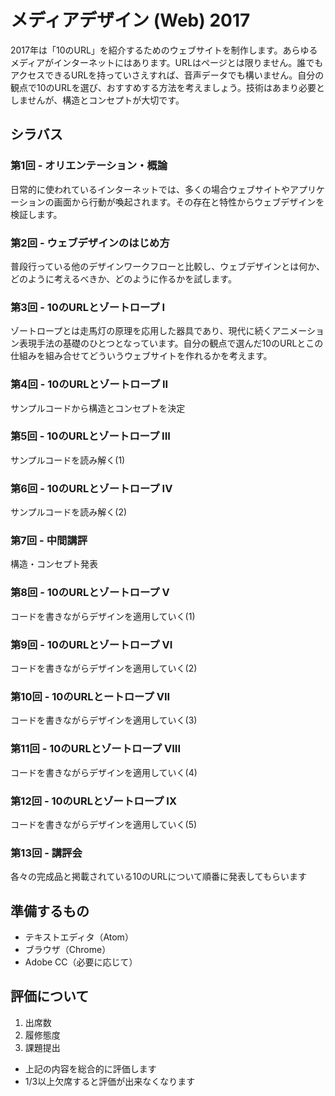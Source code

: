 # メディアデザイン (Web) 2017

2017年は「10のURL」を紹介するためのウェブサイトを制作します。あらゆるメディアがインターネットにはあります。URLはページとは限りません。誰でもアクセスできるURLを持っていさえすれば、音声データでも構いません。自分の観点で10のURLを選び、おすすめする方法を考えましょう。技術はあまり必要としませんが、構造とコンセプトが大切です。

## シラバス

### 第1回 - オリエンテーション・概論
日常的に使われているインターネットでは、多くの場合ウェブサイトやアプリケーションの画面から行動が喚起されます。その存在と特性からウェブデザインを検証します。

### 第2回 - ウェブデザインのはじめ方
普段行っている他のデザインワークフローと比較し、ウェブデザインとは何か、どのように考えるべきか、どのように作るかを試します。

### 第3回 - 10のURLとゾートロープ I
ゾートロープとは走馬灯の原理を応用した器具であり、現代に続くアニメーション表現手法の基礎のひとつとなっています。自分の観点で選んだ10のURLとこの仕組みを組み合せてどういうウェブサイトを作れるかを考えます。

### 第4回 - 10のURLとゾートロープ II
サンプルコードから構造とコンセプトを決定

### 第5回 - 10のURLとゾートロープ III
サンプルコードを読み解く(1)

### 第6回 - 10のURLとゾートロープ IV
サンプルコードを読み解く(2)

### 第7回 - 中間講評
構造・コンセプト発表

### 第8回 - 10のURLとゾートロープ V
コードを書きながらデザインを適用していく(1)

### 第9回 - 10のURLとゾートロープ VI
コードを書きながらデザインを適用していく(2)

### 第10回 - 10のURLとートロープ VII
コードを書きながらデザインを適用していく(3)

### 第11回 - 10のURLとゾートロープ VIII
コードを書きながらデザインを適用していく(4)

### 第12回 - 10のURLとゾートロープ IX
コードを書きながらデザインを適用していく(5)

### 第13回 - 講評会
各々の完成品と掲載されている10のURLについて順番に発表してもらいます

## 準備するもの
* テキストエディタ（Atom）
* ブラウザ（Chrome）
* Adobe CC（必要に応じて）

## 評価について
1. 出席数
2. 履修態度
3. 課題提出

* 上記の内容を総合的に評価します
* 1/3以上欠席すると評価が出来なくなります
